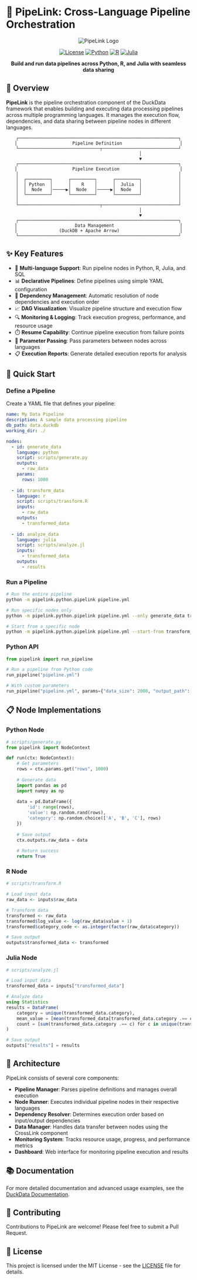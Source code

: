 # 🔄 PipeLink: Cross-Language Pipeline Orchestration

<div align="center">

![PipeLink Logo](https://via.placeholder.com/300x150?text=PipeLink)

[![License](https://img.shields.io/badge/license-MIT-blue.svg)](../../LICENSE)
[![Python](https://img.shields.io/badge/python-3.8+-blue.svg)](https://www.python.org/downloads/)
[![R](https://img.shields.io/badge/R-4.0+-blue.svg)](https://www.r-project.org/)
[![Julia](https://img.shields.io/badge/julia-1.6+-blue.svg)](https://julialang.org/)

**Build and run data pipelines across Python, R, and Julia with seamless data sharing**

</div>

## 🌟 Overview

**PipeLink** is the pipeline orchestration component of the DuckData framework that enables building and executing data processing pipelines across multiple programming languages. It manages the execution flow, dependencies, and data sharing between pipeline nodes in different languages.

<div align="center">

```
┌─────────────────────────────────────────────────────────────┐
│                     Pipeline Definition                      │
└───────────────────────────────┬─────────────────────────────┘
                                │
                                ▼
┌─────────────────────────────────────────────────────────────┐
│                     Pipeline Execution                       │
│                                                             │
│  ┌─────────┐      ┌─────────┐      ┌─────────┐              │
│  │ Python  │      │    R    │      │  Julia  │              │
│  │  Node   │─────▶│  Node   │─────▶│  Node   │              │
│  └─────────┘      └─────────┘      └─────────┘              │
│                                                             │
└───────────────────────────────┬─────────────────────────────┘
                                │
                                ▼
┌─────────────────────────────────────────────────────────────┐
│                      Data Management                         │
│                (DuckDB + Apache Arrow)                       │
└─────────────────────────────────────────────────────────────┘
```

</div>

## ✨ Key Features

- 🔄 **Multi-language Support**: Run pipeline nodes in Python, R, Julia, and SQL
- 📊 **Declarative Pipelines**: Define pipelines using simple YAML configuration
- 🧩 **Dependency Management**: Automatic resolution of node dependencies and execution order
- 📈 **DAG Visualization**: Visualize pipeline structure and execution flow
- 🔍 **Monitoring & Logging**: Track execution progress, performance, and resource usage
- ⏱️ **Resume Capability**: Continue pipeline execution from failure points
- 🔄 **Parameter Passing**: Pass parameters between nodes across languages
- 📋 **Execution Reports**: Generate detailed execution reports for analysis

## 🚀 Quick Start

### Define a Pipeline

Create a YAML file that defines your pipeline:

```yaml
name: My Data Pipeline
description: A sample data processing pipeline
db_path: data.duckdb
working_dir: ./

nodes:
  - id: generate_data
    language: python
    script: scripts/generate.py
    outputs:
      - raw_data
    params:
      rows: 1000
      
  - id: transform_data
    language: r
    script: scripts/transform.R
    inputs:
      - raw_data
    outputs:
      - transformed_data
      
  - id: analyze_data
    language: julia
    script: scripts/analyze.jl
    inputs:
      - transformed_data
    outputs:
      - results
```

### Run a Pipeline

```bash
# Run the entire pipeline
python -m pipelink.python.pipelink pipeline.yml

# Run specific nodes only
python -m pipelink.python.pipelink pipeline.yml --only generate_data transform_data

# Start from a specific node
python -m pipelink.python.pipelink pipeline.yml --start-from transform_data
```

### Python API

```python
from pipelink import run_pipeline

# Run a pipeline from Python code
run_pipeline("pipeline.yml")

# With custom parameters
run_pipeline("pipeline.yml", params={"data_size": 2000, "output_path": "results/"})
```

## 📋 Node Implementations

### Python Node

```python
# scripts/generate.py
from pipelink import NodeContext

def run(ctx: NodeContext):
    # Get parameters
    rows = ctx.params.get("rows", 1000)
    
    # Generate data
    import pandas as pd
    import numpy as np
    
    data = pd.DataFrame({
        'id': range(rows),
        'value': np.random.rand(rows),
        'category': np.random.choice(['A', 'B', 'C'], rows)
    })
    
    # Save output
    ctx.outputs.raw_data = data
    
    # Return success
    return True
```

### R Node

```r
# scripts/transform.R

# Load input data
raw_data <- inputs$raw_data

# Transform data
transformed <- raw_data
transformed$log_value <- log(raw_data$value + 1)
transformed$category_code <- as.integer(factor(raw_data$category))

# Save output
outputs$transformed_data <- transformed
```

### Julia Node

```julia
# scripts/analyze.jl

# Load input data
transformed_data = inputs["transformed_data"]

# Analyze data
using Statistics
results = DataFrame(
    category = unique(transformed_data.category),
    mean_value = [mean(transformed_data[transformed_data.category .== c, :].value) for c in unique(transformed_data.category)],
    count = [sum(transformed_data.category .== c) for c in unique(transformed_data.category)]
)

# Save output
outputs["results"] = results
```

## 🧩 Architecture

PipeLink consists of several core components:

- **Pipeline Manager**: Parses pipeline definitions and manages overall execution
- **Node Runner**: Executes individual pipeline nodes in their respective languages
- **Dependency Resolver**: Determines execution order based on input/output dependencies
- **Data Manager**: Handles data transfer between nodes using the CrossLink component
- **Monitoring System**: Tracks resource usage, progress, and performance metrics
- **Dashboard**: Web interface for monitoring pipeline execution and results

## 📚 Documentation

For more detailed documentation and advanced usage examples, see the [DuckData Documentation](https://github.com/yourusername/duckdata/docs).

## 🤝 Contributing

Contributions to PipeLink are welcome! Please feel free to submit a Pull Request.

## 📄 License

This project is licensed under the MIT License - see the [LICENSE](../../LICENSE) file for details. 